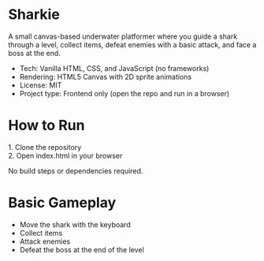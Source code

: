 <h1>Sharkie</h1>
<p>A small canvas-based underwater platformer where you guide a shark through a level, collect items, defeat enemies with a basic attack, and face a boss at the end.</p>

- Tech: Vanilla HTML, CSS, and JavaScript (no frameworks)
- Rendering: HTML5 Canvas with 2D sprite animations
- License: MIT
- Project type: Frontend only (open the repo and run in a browser)

<h1>How to Run</h1>
1. Clone the repository<br>
2. Open index.html in your browser<br>
<p>No build steps or dependencies required.</p>

<h1>Basic Gameplay</h1>

 - Move the shark with the keyboard
 - Collect items
 - Attack enemies
 - Defeat the boss at the end of the level
